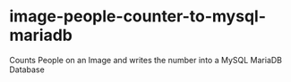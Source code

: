 # image-people-counter-to-mysql-mariadb
Counts People on an Image and writes the number into a MySQL MariaDB Database
